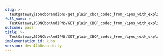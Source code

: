 ```yaml
---
slug: >-
  testgatewayjsoncborandipns-get_plain_cbor_codec_from_-ipns_with_explicit_application-vnd-ipld-dag-cbor_has_expected_headers-header_x-ipfs-roots
full_name: >-
  TestGatewayJSONCborAndIPNS/GET_plain_CBOR_codec_from_/ipns_with_explicit_application/vnd.ipld.dag-cbor_has_expected_headers/Header_X-Ipfs-Roots
outcome: pass
title: >-
  TestGatewayJSONCborAndIPNS/GET_plain_CBOR_codec_from_/ipns_with_explicit_application/vnd.ipld.dag-cbor_has_expected_headers/Header_X-Ipfs-Roots
implementation_id: kubo
version: dev-44b0eaa-dirty
---
```


